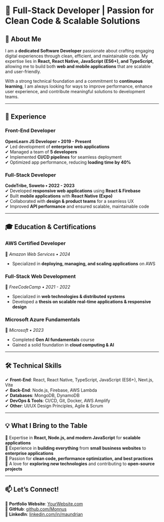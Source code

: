 # 🌟 Full-Stack Developer | Passion for Clean Code & Scalable Solutions  

## 👋 About Me  
I am a **dedicated Software Developer** passionate about crafting engaging digital experiences through clean, efficient, and maintainable code. My expertise lies in **React, React Native, JavaScript (ES6+), and TypeScript**, allowing me to build both **web and mobile applications** that are scalable and user-friendly.  

With a strong technical foundation and a commitment to **continuous learning**, I am always looking for ways to improve performance, enhance user experience, and contribute meaningful solutions to development teams.  

---

## 🚀 Experience  

### **Front-End Developer**  
**OpenLearn JS Developer • 2019 - Present**  
✔ Led development of **enterprise web applications**  
✔ Managed a team of **5 developers**  
✔ Implemented **CI/CD pipelines** for seamless deployment  
✔ Optimized app performance, reducing **loading time by 40%**  

### **Full-Stack Developer**  
**CodeTribe, Soweto • 2022 - 2023**  
✔ Developed **responsive web applications** using **React & Firebase**  
✔ Built **mobile applications** with **React Native (Expo)**  
✔ Collaborated with **design & product teams** for a seamless UX  
✔ Improved **API performance** and ensured scalable, maintainable code  

---

## 🎓 Education & Certifications  

### **AWS Certified Developer**  
📍 *Amazon Web Services • 2024*  
- Specialized in **deploying, managing, and scaling applications** on AWS  

### **Full-Stack Web Development**  
📍 *FreeCodeCamp • 2021 - 2022*  
- Specialized in **web technologies & distributed systems**  
- Developed a **thesis on scalable real-time applications & responsive design**  

### **Microsoft Azure Fundamentals**  
📍 *Microsoft • 2023*  
- Completed **Gen AI fundamentals** course  
- Gained a solid foundation in **cloud computing & AI**  

---

## 🛠 Technical Skills  
✔ **Front-End**: React, React Native, TypeScript, JavaScript (ES6+), Next.js, Vite  
✔ **Back-End**: Node.js, Firebase, AWS Lambda  
✔ **Databases**: MongoDB, DynamoDB  
✔ **DevOps & Tools**: CI/CD, Git, Docker, AWS Amplify  
✔ **Other**: UI/UX Design Principles, Agile & Scrum  

---

## 💡 What I Bring to the Table  
🔹 Expertise in **React, Node.js, and modern JavaScript** for **scalable applications**  
🔹 Experience in **building everything** from **small business websites** to **enterprise applications**  
🔹 Passion for **clean code, performance optimization, and best practices**  
🔹 A love for **exploring new technologies** and contributing to **open-source projects**  

---

## 📫 Let’s Connect!  
📌 **Portfolio Website**: [YourWebsite.com](#)  
📌 **GitHub**: [github.com/Monnus](https://github.com/Monnus)  
📌 **LinkedIn**: [linkedin.com/in/maundrian](#)  

